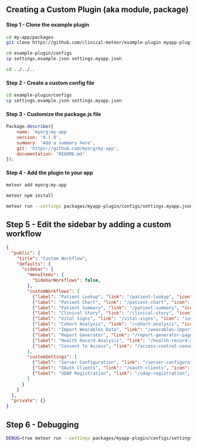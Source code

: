 

## Creating a Custom Plugin (aka module, package)

#### Step 1 - Clone the example plugin

```bash
cd my-app/packages
git clone https://github.com/clinical-meteor/example-plugin myapp-plugin

cd example-plugin/configs
cp settings.example.json settings.myapp.json

cd ../../..
```

#### Step 2 - Create a custom config file

```bash
cd example-plugin/configs
cp settings.example.json settings.myapp.json
```

#### Step 3 - Customize the package.js file

```js
Package.describe({
    name: 'myorg:my-app
    version: '0.1.0',
    summary: 'Add a summary here',
    git: 'https://github.com/myorg/my-app',
    documentation: 'README.md'
});
```

#### Step 4 - Add the plugin to your app

```bash
meteor add myorg:my-app

meteor npm install

meteor run --settings packages/myapp-plugin/configs/settings.myapp.json
```


## Step 5 - Edit the sidebar by adding a custom workflow

```json
{
  "public": {
    "title": "Custom Workflow",
    "defaults": {      
      "sidebar": {
        "menuItems": {
          "SidebarWorkflows": false,
        },
        "customWorkflows": [
          {"label": "Patient Lookup", "link": "/patient-lookup", "icon": "ic_list"}, 
          {"label": "Patient Chart", "link": "/patient-chart", "icon": "document"},
          {"label": "Patient Summary", "link": "/patient-summary", "icon": "document"},
          {"label": "Clinical Story", "link": "/clinical-story", "icon": "dashboard"},          
          {"label": "Vital Signs", "link": "/vital-signs", "icon": "iosPulseStrong"},
          {"label": "Cohort Analysis", "link": "/cohort-analysis", "icon": "users"},
          {"label": "Import Wearables Data", "link": "/wearables-import", "icon": "fire"},
          {"label": "Report Generator", "link": "/report-generator-page", "icon": "users"},
          {"label": "Health Record Analysis", "link": "/health-record-analysis", "icon": "users"},
          {"label": "Consent To Access", "link": "/access-control-consent", "icon": "ic_accesible"}
        ],
        "customSettings": [
          {"label": "Server Configuration", "link": "/server-configuration", "icon": "fire"}, 
          {"label": "OAuth Clients", "link": "/oauth-clients", "icon": "fire"},
          {"label": "UDAP Registration", "link": "/udap-registration", "icon": "fire"}
        ]
      }
    }
  },
  "private": {}
}
```


## Step 6 - Debugging  

```bash
DEBUG=true meteor run --settings packages/myapp-plugin/configs/settings.myapp.json
```